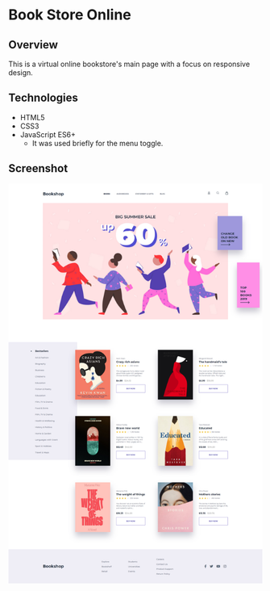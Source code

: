 # Book Store Online

## Overview 
This is a virtual online bookstore's main page with a focus on responsive design.

## Technologies
- HTML5
- CSS3
- JavaScript ES6+
  - It was used briefly for the menu toggle.

## Screenshot
![](screencapture-book-shop-website.png)
